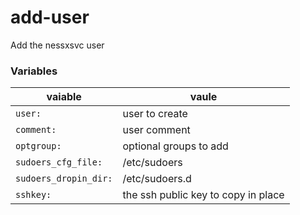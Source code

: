 # add-user

Add the nessxsvc user

### Variables
| vaiable | vaule |
|---------|-------|
| `user:` | user to create |
| `comment:` | user comment |
| `optgroup:` | optional groups to add |
| `sudoers_cfg_file:` | /etc/sudoers|
| `sudoers_dropin_dir:` | /etc/sudoers.d |
| `sshkey:` | the ssh public key to copy in place |

